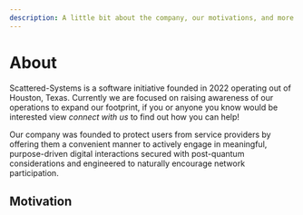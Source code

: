 ```yaml
---
description: A little bit about the company, our motivations, and more
---
```


# About

Scattered-Systems is a software initiative founded in 2022 operating out of Houston, Texas. Currently we are focused on raising awareness of our operations to expand our footprint, if you or anyone you know would be interested view _connect with us_ to find out how you can help!

Our company was founded to protect users from service providers by offering them a convenient manner to actively engage in meaningful, purpose-driven digital interactions secured with post-quantum considerations and engineered to naturally encourage network participation.

## Motivation
